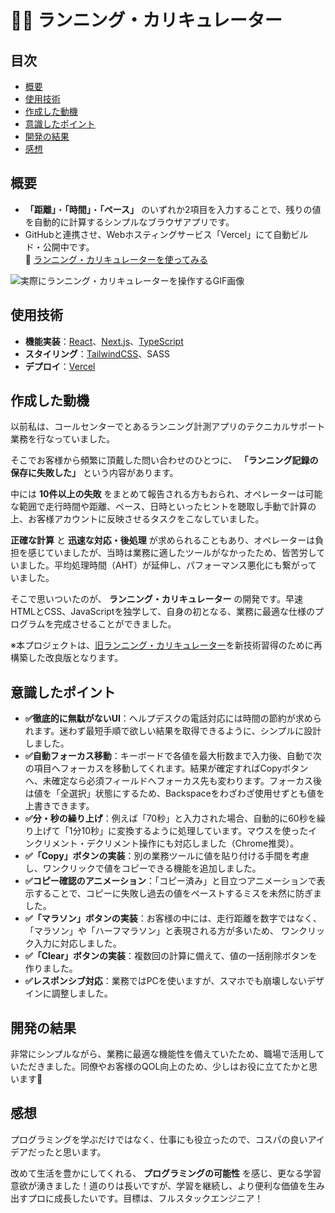 # 🏃‍♂️ ランニング・カリキュレーター


## 目次 <!-- omit in toc -->
- [概要](#概要)
- [使用技術](#使用技術)
- [作成した動機](#作成した動機)
- [意識したポイント](#意識したポイント)
- [開発の結果](#開発の結果)
- [感想](#感想)


## 概要
- **「距離」**・**「時間」**・**「ペース」** のいずれか2項目を入力することで、残りの値を自動的に計算するシンプルなブラウザアプリです。
- GitHubと連携させ、Webホスティングサービス「Vercel」にて自動ビルド・公開中です。  
🔗 [ランニング・カリキュレーターを使ってみる](https://running-calculator-sable.vercel.app/)

![実際にランニング・カリキュレーターを操作するGIF画像](https://i.imgur.com/XEBoFUJ.gif)


## 使用技術
- **機能実装**：[React](https://react.dev/)、[Next.js](https://nextjs.org/)、[TypeScript](https://www.typescriptlang.org/)  
- **スタイリング**：[TailwindCSS](https://tailwindcss.com/)、SASS  
- **デプロイ**：[Vercel](https://vercel.com/)


## 作成した動機
以前私は、コールセンターでとあるランニング計測アプリのテクニカルサポート業務を行なっていました。

そこでお客様から頻繁に頂戴した問い合わせのひとつに、 **「ランニング記録の保存に失敗した」** という内容があります。

中には **10件以上の失敗** をまとめて報告される方もおられ、オペレーターは可能な範囲で走行時間や距離、ペース、日時といったヒントを聴取し手動で計算の上、お客様アカウントに反映させるタスクをこなしていました。

**正確な計算** と **迅速な対応・後処理** が求められることもあり、オペレーターは負担を感じていましたが、当時は業務に適したツールがなかったため、皆苦労していました。平均処理時間（AHT）が延伸し、パフォーマンス悪化にも繋がっていました。

そこで思いついたのが、 **ランニング・カリキュレーター** の開発です。早速HTMLとCSS、JavaScriptを独学して、自身の初となる、業務に最適な仕様のプログラムを完成させることができました。

※本プロジェクトは、[旧ランニング・カリキュレーター](https://github.com/KentaroxKondo/running-calculator)を新技術習得のために再構築した改良版となります。


## 意識したポイント
- **✅徹底的に無駄がないUI**：ヘルプデスクの電話対応には時間の節約が求められます。迷わず最短手順で欲しい結果を取得できるように、シンプルに設計しました。
- **✅自動フォーカス移動**：キーボードで各値を最大桁数まで入力後、自動で次の項目へフォーカスを移動してくれます。結果が確定すればCopyボタンへ、未確定なら必須フィールドへフォーカス先も変わります。フォーカス後は値を「全選択」状態にするため、Backspaceをわざわざ使用せずとも値を上書きできます。
- **✅分・秒の繰り上げ**：例えば「70秒」と入力された場合、自動的に60秒を繰り上げて「1分10秒」に変換するように処理しています。マウスを使ったインクリメント・デクリメント操作にも対応しました（Chrome推奨）。
- **✅「Copy」ボタンの実装**：別の業務ツールに値を貼り付ける手間を考慮し、ワンクリックで値をコピーできる機能を追加しました。
- **✅コピー確認のアニメーション**：「コピー済み」と目立つアニメーションで表示することで、コピーに失敗し過去の値をペーストするミスを未然に防ぎました。
- **✅「マラソン」ボタンの実装**：お客様の中には、走行距離を数字ではなく、「マラソン」や「ハーフマラソン」と表現される方が多いため、 ワンクリック入力に対応しました。
- **✅「Clear」ボタンの実装**：複数回の計算に備えて、値の一括削除ボタンを作りました。
- **✅レスポンシブ対応**：業務ではPCを使いますが、スマホでも崩壊しないデザインに調整しました。


## 開発の結果
非常にシンプルながら、業務に最適な機能性を備えていたため、職場で活用していただきました。同僚やお客様のQOL向上のため、少しはお役に立てたかと思います🙌


## 感想
プログラミングを学ぶだけではなく、仕事にも役立ったので、コスパの良いアイデアだったと思います。

改めて生活を豊かにしてくれる、 **プログラミングの可能性** を感じ、更なる学習意欲が湧きました！道のりは長いですが、学習を継続し、より便利な価値を生み出すプロに成長したいです。目標は、フルスタックエンジニア！